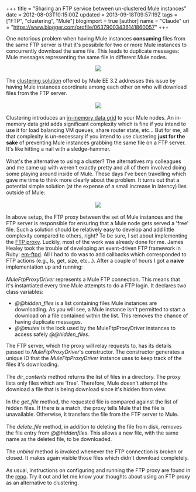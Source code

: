 +++
title = "Sharing an FTP service between un-clustered Mule instances"
date = 2012-08-03T10:15:00Z
updated = 2013-09-18T09:57:19Z
tags = ["FTP", "clustering", "Mule"]
blogimport = true
[author]
	name = "Claude"
	uri = "https://www.blogger.com/profile/06379003436141860057"
+++

<span style="background-color: white;">One notorious problem&nbsp;when having Mule instances <b>consuming</b> files from the same FTP server i</span><span style="background-color: white;">s that it's possibile for two or more Mule instances&nbsp;</span><span style="background-color: white;">to concurrently download the same file. This leads to duplicate messages: Mule messages representing&nbsp;</span><span style="background-color: white;">the same file in different Mule nodes.</span><br /><div class="separator" style="clear: both; text-align: center;"><img style="max-width:45%" border="0" src="http://3.bp.blogspot.com/-qLrIGlSH598/UBtred6AG7I/AAAAAAAAACc/hO0yhIi4h3A/s400/ftp-server-unclustered.png" /></div><div class="separator" style="clear: both; text-align: center;"></div><span style="background-color: white;"><br /></span><span style="background-color: white;"></span><span style="background-color: white;">The <a href="http://www.mulesoft.org/documentation/display/mmc/Mule+High+Availability+(HA)+Clusters" target="_blank">clustering solution</a> offered by Mule EE 3.2 addresses this issue by having Mule instances&nbsp;</span><span style="background-color: white;">coordinate among each other on who will download files from the FTP server.&nbsp;</span><br /><br /><div class="separator" style="clear: both; text-align: center;"><img border="0" style="max-width:50%" src="http://4.bp.blogspot.com/-j5n01jCjpSQ/UjlbnyndVMI/AAAAAAAAAGU/XveenL_Xzqw/s400/ftp-server-clustered-2.png" /></div><div class="separator" style="clear: both; text-align: center;"></div><div class="separator" style="clear: both; text-align: center;"></div><br />Clustering&nbsp;introduces a<span style="background-color: white;">n <a href="http://www.hazelcast.com/" target="_blank">in-memory data grid</a> to your Mule nodes. A</span><span style="background-color: white;">n in-memory data grid adds significant complexity which is fine if you intend to use it for load balancing VM queues, share router state, etc... But for me, all that complexity is un-necessary if you intend to use clustering <b>just for the sake</b> of preventing Mule instances grabbing the same file on a FTP server. It's like hitting a nail with a sledge-hammer.</span><br /><span style="background-color: white;"><br /></span><span style="background-color: white;">What's the alternative to using a cluster?</span><span style="background-color: white;">&nbsp;The alternatives my colleagues and me came up with&nbsp;</span><span style="background-color: white;">weren't exactly pretty and all of them involved doing some playing around inside of Mule.&nbsp;</span><span style="background-color: white;">These days I've been travelling which gave me time to think more clearly&nbsp;</span><span style="background-color: white;">about the problem. It turns out that a potential simple solution (</span><span style="background-color: white;">at the expense of a small increase in latency)</span><span style="background-color: white;">&nbsp;lies outside of Mule:</span><br /><br /><div class="separator" style="clear: both; text-align: center;"><img border="0" style="max-width:45%" src="http://2.bp.blogspot.com/--QVeyQCEydk/UBhjH3jSNKI/AAAAAAAAAB0/MGS5BaKGnJw/s400/ftp-server-proxy.png" /></div><br />In above setup, the FTP proxy between the set of Mule instances and the FTP server is responsible for ensuring that<span style="background-color: white;">&nbsp;a Mule node gets served a 'free' file. S</span><span style="background-color: white;">uch a solution should be relatively easy to develop and add little complexity&nbsp;</span><span style="background-color: white;">compared to others, right? To be sure, I set about implementing the <a href="https://github.com/claudemamo/mule-ftp-proxy" target="_blank">FTP proxy</a>.&nbsp;</span><span style="background-color: white;">Luckily, most of the work was already done for me. James Healey took the trouble of developing an event-driven FTP framework in Ruby: <a href="https://github.com/yob/em-ftpd" target="_blank">em-ftpd</a>. All I had to do was to add callbacks which corresponded to FTP actions (e.g., ls, get, size, etc...). After a couple of hours I got a <b>naive</b> implementation up and running:</span><span style="background-color: white;"><br /></span><br /><script src="https://gist.github.com/claudemamo/3215625.js?file=driver.rb"></script><span style="background-color: white;"></span><i>MuleFtpProxyDriver</i>&nbsp;<span style="background-color: white;">represents a Mule FTP connection. This means that it's&nbsp;</span><span style="background-color: white;">instantiated every time Mule attempts to do a FTP login</span><span style="background-color: white;">. It&nbsp;</span><span style="background-color: white;">declares two class variables:&nbsp;</span><br /><ul><li><span style="background-color: white;"><i>@@hidden_files</i> is a list containing files Mule instances are downloading. As you will see, a Mule instance isn't permitted to start a download on a file contained within the list. This removes the chance of having duplicate messages.</span></li><li><span style="background-color: white;"><i>@@mutex</i> is the lock used by the&nbsp;MuleFtpProxyDriver instances to access safely <i>@@hidden_files</i>.</span></li></ul><span style="background-color: white;">The&nbsp;</span><span style="background-color: white;">FTP server,</span><span style="background-color: white;">&nbsp;which the proxy will relay requests to, has its details passed to&nbsp;</span><span style="background-color: white;"><i>MuleFtpProxyDriver</i>'s constructor. The constructor</span><span style="background-color: white;">&nbsp;generates a unique ID that the&nbsp;</span><i>MuleFtpProxyDriver</i><span style="background-color: white;">&nbsp;instance uses to keep track of the files it's downloading.&nbsp;</span><br /><span style="background-color: white;"><br /></span><span style="background-color: white;">The <i>dir_contents</i> method returns the list of files in a directory. T</span><span style="background-color: white;">he proxy lists only files which are 'free'. Therefore, Mule doesn't attempt the download a file that is being download since it's hidden from view.&nbsp;</span><br /><span style="background-color: white;"><br /></span><span style="background-color: white;">In the <i>get_file</i> method, the requested file is compared against the list of hidden files. If there is a match, the proxy tells Mule that the file is unavailable. Otherwise, it transfers the file from the FTP server to Mule.&nbsp;</span><br /><span style="background-color: white;"><br /></span><span style="background-color: white;">The <i>delete_file</i> method, in addition to deleting the file from disk, removes the file entry from&nbsp;</span><span style="background-color: white;"><i>@@hiddenfiles</i>. This allows a new file, with the same name as the deleted file, to be downloaded.</span><br /><span style="background-color: white;"><br /></span><span style="background-color: white;">The <i>unbind</i> method is invoked whenever the FTP connection is broken or closed. It makes again visible those files which didn't download completely.</span><br /><span style="background-color: white;"><br /></span><span style="background-color: white;">As usual, instructions on configuring and running the FTP proxy are found in the <a href="https://github.com/claudemamo/mule-ftp-proxy" target="_blank">repo</a>. Try it out and l</span><span style="background-color: white;">et me know your thoughts about using an FTP proxy as an alternative to clustering.</span>
